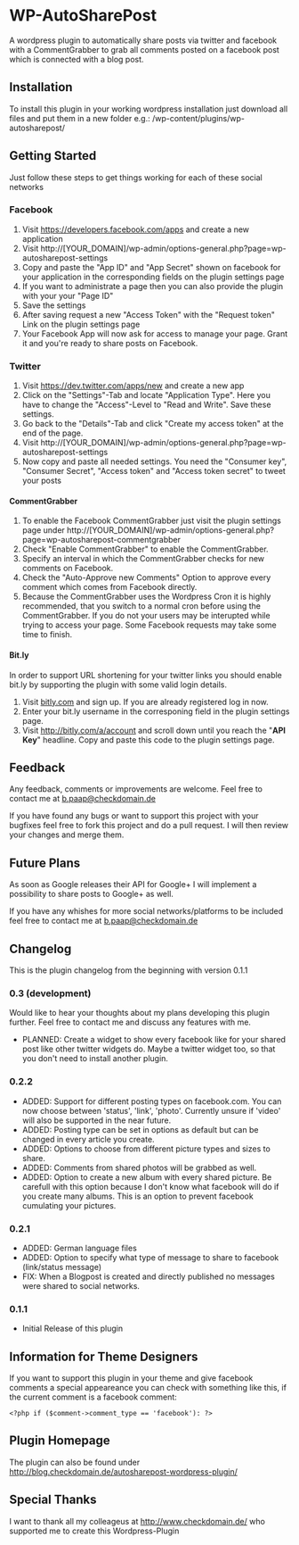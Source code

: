 WP-AutoSharePost
================
A wordpress plugin to automatically share posts via twitter and facebook with a
CommentGrabber to grab all comments posted on a facebook post which is connected
with a blog post.

Installation
------------
To install this plugin in your working wordpress installation just download all
files and put them in a new folder e.g.: /wp-content/plugins/wp-autosharepost/

Getting Started
---------------
Just follow these steps to get things working for each of these social networks

### Facebook
1. Visit https://developers.facebook.com/apps and create a new application
2. Visit http://[YOUR_DOMAIN]/wp-admin/options-general.php?page=wp-autosharepost-settings
3. Copy and paste the "App ID" and "App Secret" shown on facebook for your application 
   in the corresponding fields on the plugin settings page
4. If you want to administrate a page then you can also provide the plugin with 
   your your "Page ID"
5. Save the settings
6. After saving request a new "Access Token" with the "Request token" Link on
   the plugin settings page
7. Your Facebook App will now ask for access to manage your page. Grant it and 
   you're ready to share posts on Facebook.

### Twitter
1. Visit https://dev.twitter.com/apps/new and create a new app
2. Click on the "Settings"-Tab and locate "Application Type". Here you have to
   change the "Access"-Level to "Read and Write". Save these settings.
3. Go back to the "Details"-Tab and click "Create my access token" at the end
   of the page.
4. Visit http://[YOUR_DOMAIN]/wp-admin/options-general.php?page=wp-autosharepost-settings
5. Now copy and paste all needed settings. You need the "Consumer key", 
   "Consumer Secret", "Access token" and "Access token secret" to tweet your posts

#### CommentGrabber
1. To enable the Facebook CommentGrabber just visit the plugin settings page under
   http://[YOUR_DOMAIN]/wp-admin/options-general.php?page=wp-autosharepost-commentgrabber
2. Check "Enable CommentGrabber" to enable the CommentGrabber.
3. Specify an interval in which the CommentGrabber checks for new comments on
   Facebook.
4. Check the "Auto-Approve new Comments" Option to approve every comment which 
   comes from Facebook directly.
5. Because the CommentGrabber uses the Wordpress Cron it is highly recommended, 
   that you switch to a normal cron before using the CommentGrabber. If you do 
   not your users may be interupted while trying to access your page. Some 
   Facebook requests may take some time to finish.
   
#### Bit.ly
In order to support URL shortening for your twitter links you should enable bit.ly 
by supporting the plugin with some valid login details.

1. Visit [bitly.com](https://bitly.com/) and sign up. If you are already registered
   log in now.
2. Enter your bit.ly username in the corresponing field in the plugin settings 
   page.
2. Visit http://bitly.com/a/account and scroll down until you reach the "**API Key**"
   headline. Copy and paste this code to the plugin settings page.

Feedback
--------
Any feedback, comments or improvements are welcome. Feel free to contact me at
b.paap@checkdomain.de

If you have found any bugs or want to support this project with your bugfixes feel
free to fork this project and do a pull request. I will then review your changes
and merge them.

Future Plans
------------
As soon as Google releases their API for Google+ I will implement a possibility
to share posts to Google+ as well.

If you have any whishes for more social networks/platforms to be included feel 
free to contact me at b.paap@checkdomain.de

Changelog
---------
This is the plugin changelog from the beginning with version 0.1.1

### 0.3 (development)
Would like to hear your thoughts about my plans developing this plugin further. 
Feel free to contact me and discuss any features with me.
 
 - PLANNED: Create a widget to show every facebook like for your shared post like
            other twitter widgets do. Maybe a twitter widget too, so that you don't
            need to install another plugin. 
 
### 0.2.2

 - ADDED: Support for different posting types on facebook.com. You can now choose
          between 'status', 'link', 'photo'. Currently unsure if 'video' will also
          be supported in the near future.
 - ADDED: Posting type can be set in options as default but can be changed in 
          every article you create.
 - ADDED: Options to choose from different picture types and sizes to share.
 - ADDED: Comments from shared photos will be grabbed as well.
 - ADDED: Option to create a new album with every shared picture. Be carefull with
          this option because I don't know what facebook will do if you create many
          albums. This is an option to prevent facebook cumulating your pictures.
 
### 0.2.1

 - ADDED: German language files
 - ADDED: Option to specify what type of message to share to facebook (link/status message)
 - FIX: When a Blogpost is created and directly published no messages were shared 
   to social networks. 

### 0.1.1

 - Initial Release of this plugin

Information for Theme Designers
-------------------------------
If you want to support this plugin in your theme and give facebook comments a 
special appeareance you can check with something like this, if the current 
comment is a facebook comment:

`<?php if ($comment->comment_type == 'facebook'): ?>`

Plugin Homepage
---------------
The plugin can also be found under http://blog.checkdomain.de/autosharepost-wordpress-plugin/

Special Thanks
--------------
I want to thank all my colleageus at http://www.checkdomain.de/ who
supported me to create this Wordpress-Plugin